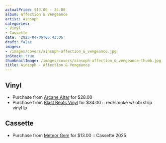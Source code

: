 ```yaml
---
actualPrice: $13.00 - 34.00
album: Affection & Vengeance
artist: Ainsoph
categories:
- Vinyl
- Cassette
date: '2025-04-06T05:43:06'
draft: false
images:
- /images/covers/ainsoph-affection_&_vengeance.jpg
inStock: true
thumbnailImage: /images/covers/ainsoph-affection_&_vengeance-thumb.jpg
title: Ainsoph - Affection & Vengeance
---
```


## Vinyl
* Purchase from [Arcane Altar](https://arcanealtar.bigcartel.com/product/ainsoph-affection-vengeance-12-lp) for $28.00
* Purchase from [Blast Beats Vinyl](https://blastbeatsvinyl.com/products/ainsoph-affection-vengeance-red-smoke-w-obi-strip-vinyl-lp) for $34.00 :: red/smoke w/ obi strip vinyl lp
## Cassette
* Purchase from [Meteor Gem](https://meteor-gem.com/products/ainsoph-affection-vengeance-cassette) for $13.00 :: Cassette 2025
